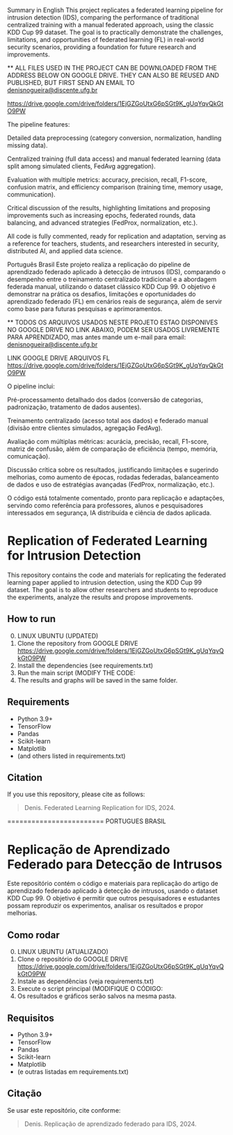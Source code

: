 Summary in English
This project replicates a federated learning pipeline for intrusion detection (IDS), comparing the performance of traditional centralized training with a manual federated approach, using the classic KDD Cup 99 dataset.
The goal is to practically demonstrate the challenges, limitations, and opportunities of federated learning (FL) in real-world security scenarios, providing a foundation for future research and improvements.

** ALL FILES USED IN THE PROJECT CAN BE DOWNLOADED FROM THE ADDRESS BELOW ON GOOGLE DRIVE. THEY CAN ALSO BE REUSED AND PUBLISHED, BUT FIRST SEND AN EMAIL TO denisnogueira@discente.ufg.br

https://drive.google.com/drive/folders/1EjGZGoUtxG6pSGt9K_gUqYqvQkGtO9PW



The pipeline features:

Detailed data preprocessing (category conversion, normalization, handling missing data).

Centralized training (full data access) and manual federated learning (data split among simulated clients, FedAvg aggregation).

Evaluation with multiple metrics: accuracy, precision, recall, F1-score, confusion matrix, and efficiency comparison (training time, memory usage, communication).

Critical discussion of the results, highlighting limitations and proposing improvements such as increasing epochs, federated rounds, data balancing, and advanced strategies (FedProx, normalization, etc.).

All code is fully commented, ready for replication and adaptation, serving as a reference for teachers, students, and researchers interested in security, distributed AI, and applied data science.




Português Brasil
Este projeto realiza a replicação do pipeline de aprendizado federado aplicado à detecção de intrusos (IDS), comparando o desempenho entre o treinamento centralizado tradicional e a abordagem federada manual, utilizando o dataset clássico KDD Cup 99.
O objetivo é demonstrar na prática os desafios, limitações e oportunidades do aprendizado federado (FL) em cenários reais de segurança, além de servir como base para futuras pesquisas e aprimoramentos.

** TODOS OS ARQUIVOS USADOS NESTE PROJETO ESTAO DISPONIVES NO GOOGLE DRIVE NO LINK ABAIXO, PODEM SER USADOS LIVREMENTE PARA APRENDIZADO, mas antes mande um e-mail para email: denisnogueira@discente.ufg.br

LINK GOOGLE DRIVE ARQUIVOS FL
https://drive.google.com/drive/folders/1EjGZGoUtxG6pSGt9K_gUqYqvQkGtO9PW

O pipeline inclui:

Pré-processamento detalhado dos dados (conversão de categorias, padronização, tratamento de dados ausentes).

Treinamento centralizado (acesso total aos dados) e federado manual (divisão entre clientes simulados, agregação FedAvg).

Avaliação com múltiplas métricas: acurácia, precisão, recall, F1-score, matriz de confusão, além de comparação de eficiência (tempo, memória, comunicação).

Discussão crítica sobre os resultados, justificando limitações e sugerindo melhorias, como aumento de épocas, rodadas federadas, balanceamento de dados e uso de estratégias avançadas (FedProx, normalização, etc.).

O código está totalmente comentado, pronto para replicação e adaptações, servindo como referência para professores, alunos e pesquisadores interessados em segurança, IA distribuída e ciência de dados aplicada.


# Replication of Federated Learning for Intrusion Detection

This repository contains the code and materials for replicating the federated learning paper applied to intrusion detection, using the KDD Cup 99 dataset. The goal is to allow other researchers and students to reproduce the experiments, analyze the results and propose improvements.

## How to run
0. LINUX UBUNTU (UPDATED)
1. Clone the repository from GOOGLE DRIVE
https://drive.google.com/drive/folders/1EjGZGoUtxG6pSGt9K_gUqYqvQkGtO9PW
2. Install the dependencies (see requirements.txt)
3. Run the main script (MODIFY THE CODE:
4. The results and graphs will be saved in the same folder.

## Requirements
- Python 3.9+
- TensorFlow
- Pandas
- Scikit-learn
- Matplotlib
- (and others listed in requirements.txt)

## Citation
If you use this repository, please cite as follows:
> Denis. Federated Learning Replication for IDS, 2024.


========================
PORTUGUES BRASIL

# Replicação de Aprendizado Federado para Detecção de Intrusos

Este repositório contém o código e materiais para replicação do artigo de aprendizado federado aplicado à detecção de intrusos, usando o dataset KDD Cup 99. O objetivo é permitir que outros pesquisadores e estudantes possam reproduzir os experimentos, analisar os resultados e propor melhorias.

## Como rodar
0. LINUX UBUNTU (ATUALIZADO)
1. Clone o repositório do GOOGLE DRIVE
https://drive.google.com/drive/folders/1EjGZGoUtxG6pSGt9K_gUqYqvQkGtO9PW
2. Instale as dependências (veja requirements.txt)
3. Execute o script principal (MODIFIQUE O CÓDIGO:
4. Os resultados e gráficos serão salvos na mesma pasta.

## Requisitos
- Python 3.9+
- TensorFlow
- Pandas
- Scikit-learn
- Matplotlib
- (e outras listadas em requirements.txt)

## Citação
Se usar este repositório, cite conforme:
> Denis. Replicação de aprendizado federado para IDS, 2024.



